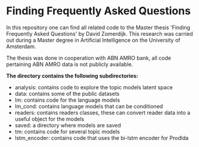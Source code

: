 # Finding Frequently Asked Questions

In this repository one can find all related code to the Master thesis 'Finding Frequently Asked Questions' by David Zomerdijk. This research was carried out during a Master degree in Artificial Intelligence on the University of Amsterdam. 

The thesis was done in cooperation with ABN AMRO bank, all code pertaining ABN AMRO data is not publicly available.

**The directory contains the following subdirectories:**
* analysis: contains code to explore the topic models latent space
* data: contains some of the public datasets 
* lm: contains code for the language models
* lm_cond: contains language models that can be conditioned
* readers: contains readers classes, these can convert reader data into a useful object for the models
* saved: a directory where models are saved
* tm: contains code for several topic models
* lstm_encoder: contains code that uses the bi-lstm encoder for Prodlda
